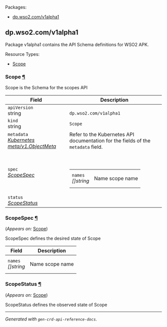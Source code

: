 <p>Packages:</p>
<ul>
<li>
<a href="#dp.wso2.com%2fv1alpha1">dp.wso2.com/v1alpha1</a>
</li>
</ul>
<h2 id="dp.wso2.com/v1alpha1">dp.wso2.com/v1alpha1</h2>
<p>
<p>Package v1alpha1 contains the API Schema definitions for WSO2 APK.</p>
</p>
Resource Types:
<ul><li>
<a href="#dp.wso2.com/v1alpha1.Scope">Scope</a>
</li></ul>
<h3 id="dp.wso2.com/v1alpha1.Scope">Scope
<a class="headerlink" href="#dp.wso2.com%2fv1alpha1.Scope" title="Permanent link">¶</a>
</h3>
<p>
<p>Scope is the Schema for the scopes API</p>
</p>
<table>
<thead>
<tr>
<th>Field</th>
<th>Description</th>
</tr>
</thead>
<tbody>
<tr>
<td>
<code>apiVersion</code></br>
string</td>
<td>
<code>
dp.wso2.com/v1alpha1
</code>
</td>
</tr>
<tr>
<td>
<code>kind</code></br>
string
</td>
<td><code>Scope</code></td>
</tr>
<tr>
<td>
<code>metadata</code></br>
<em>
<a href="https://kubernetes.io/docs/reference/generated/kubernetes-api/v1.23/#objectmeta-v1-meta">
Kubernetes meta/v1.ObjectMeta
</a>
</em>
</td>
<td>
Refer to the Kubernetes API documentation for the fields of the
<code>metadata</code> field.
</td>
</tr>
<tr>
<td>
<code>spec</code></br>
<em>
<a href="#dp.wso2.com/v1alpha1.ScopeSpec">
ScopeSpec
</a>
</em>
</td>
<td>
<br/>
<br/>
<table>
<tr>
<td>
<code>names</code></br>
<em>
[]string
</em>
</td>
<td>
<p>Name scope name</p>
</td>
</tr>
</table>
</td>
</tr>
<tr>
<td>
<code>status</code></br>
<em>
<a href="#dp.wso2.com/v1alpha1.ScopeStatus">
ScopeStatus
</a>
</em>
</td>
<td>
</td>
</tr>
</tbody>
</table>
<h3 id="dp.wso2.com/v1alpha1.ScopeSpec">ScopeSpec
<a class="headerlink" href="#dp.wso2.com%2fv1alpha1.ScopeSpec" title="Permanent link">¶</a>
</h3>
<p>
(<em>Appears on:</em>
<a href="#dp.wso2.com/v1alpha1.Scope">Scope</a>)
</p>
<p>
<p>ScopeSpec defines the desired state of Scope</p>
</p>
<table>
<thead>
<tr>
<th>Field</th>
<th>Description</th>
</tr>
</thead>
<tbody>
<tr>
<td>
<code>names</code></br>
<em>
[]string
</em>
</td>
<td>
<p>Name scope name</p>
</td>
</tr>
</tbody>
</table>
<h3 id="dp.wso2.com/v1alpha1.ScopeStatus">ScopeStatus
<a class="headerlink" href="#dp.wso2.com%2fv1alpha1.ScopeStatus" title="Permanent link">¶</a>
</h3>
<p>
(<em>Appears on:</em>
<a href="#dp.wso2.com/v1alpha1.Scope">Scope</a>)
</p>
<p>
<p>ScopeStatus defines the observed state of Scope</p>
</p>
<hr/>
<p><em>
Generated with <code>gen-crd-api-reference-docs</code>.
</em></p>
